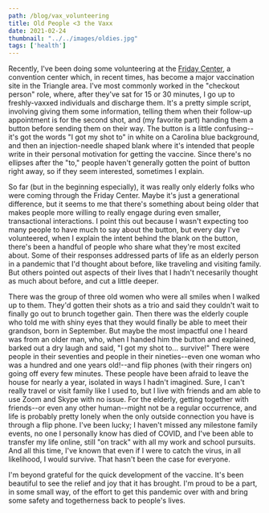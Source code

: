 ```yaml
---
path: /blog/vax_volunteering
title: Old People <3 the Vaxx
date: 2021-02-24
thumbnail: "../../images/oldies.jpg"
tags: ['health']
---
```


Recently, I've been doing some volunteering at the [Friday Center](https://fridaycenter.unc.edu/), a convention center which, in recent times, has become a major vaccination site in the Triangle area.  I've most commonly worked in the "checkout person" role, where, after they've sat for 15 or 30 minutes, I go up to freshly-vaxxed individuals and discharge them. It's a pretty simple script, involving giving them some information, telling them when their follow-up appointment is for the second shot, and (my favorite part) handing them a button before sending them on their way.  The button is a little confusing--it's got the words "I got my shot to" in white on a Carolina blue background, and then an injection-needle shaped blank where it's intended that people write in their personal motivation for getting the vaccine.  Since there's no ellipses after the "to," people haven't generally gotten the point of button right away, so if they seem interested, sometimes I explain.  

So far (but in the beginning especially), it was really only elderly folks who were coming through the Friday Center.  Maybe it's just a generational difference, but it seems to me that there's something about being older that makes people more willing to really engage during even smaller, transactional interactions.  I point this out because I wasn't expecting too many people to have much to say about the button, but every day I've volunteered, when I explain the intent behind the blank on the button, there's been a handful of people who share what they're most excited about.  Some of their responses addressed parts of life as an elderly person in a pandemic that I'd thought about before, like traveling and visiting family.  But others pointed out aspects of their lives that I hadn't necesarily thought as much about before, and cut a little deeper.

There was the group of three old women who were all smiles when I walked up to them.  They'd gotten their shots as a trio and said they couldn't wait to finally go out to brunch together gain.  Then there was the elderly couple who told me with shiny eyes that they would finally be able to meet their grandson, born in September.  But maybe the most impactful one I heard was from an older man, who, when I handed him the button and explained, barked out a dry laugh and said, "I got my shot to... survive!"  There were people in their seventies and people in their nineties--even one woman who was a hundred and one years old!--and flip phones (with their ringers on) going off every few minutes.  These people have been afraid to leave the house for nearly a year, isolated in ways I hadn't imagined.  Sure, I can't really travel or visit family like I used to, but I live with friends and am able to use Zoom and Skype with no issue.  For the elderly, getting together with friends--or even any other human--might not be a regular occurrence, and life is probably pretty lonely when the only outside connection you have is through a flip phone.  I've been lucky; I haven't missed any milestone family events, no one I personally know has died of COVID, and I've been able to transfer my life online, still "on track" with all my work and school pursuits.  And all this time, I've known that even if I were to catch the virus, in all likelihood, I would survive.  That hasn't been the case for everyone.  

I'm beyond grateful for the quick development of the vaccine.  It's been beautiful to see the relief and joy that it has brought.  I'm proud to be a part, in some small way, of the effort to get this pandemic over with and bring some safety and togetherness back to people's lives.  
